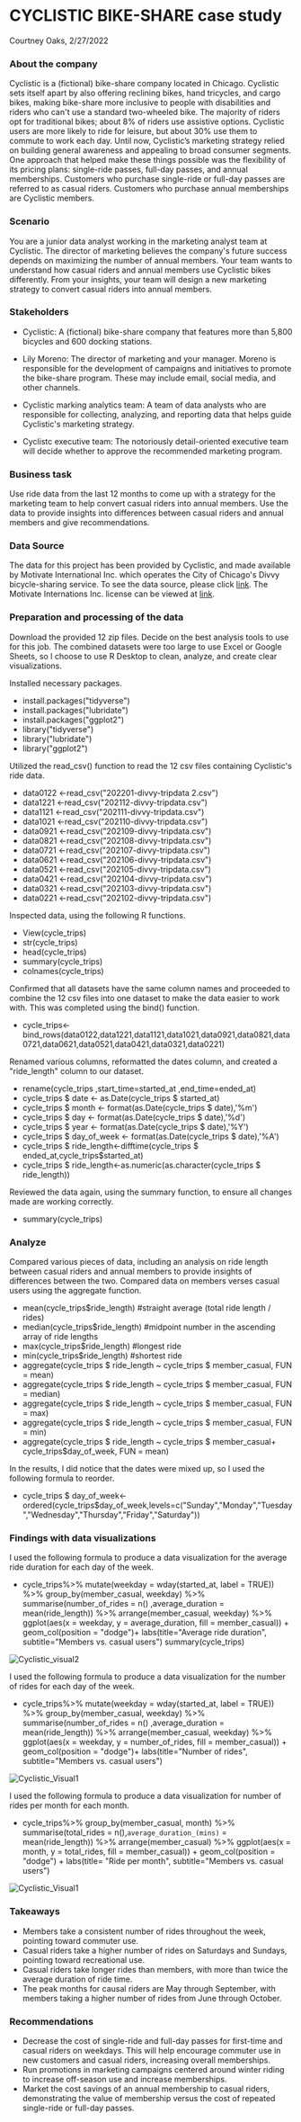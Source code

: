 # CYCLISTIC BIKE-SHARE case study
Courtney Oaks, 2/27/2022

### About the company

Cyclistic is a (fictional) bike-share company located in Chicago. Cyclistic sets itself apart by also offering reclining bikes, hand tricycles, and cargo bikes, making bike-share more inclusive to people with disabilities and riders who can't use a standard two-wheeled bike. The majority of riders opt for traditional bikes; about 8% of riders use assistive options. Cyclistic users are more likely to ride for leisure, but about 30% use them to commute to work each day. Until now, Cyclistic’s marketing strategy relied on building general awareness and appealing to broad consumer segments. One approach that helped make these things possible was the flexibility of its pricing plans: single-ride passes, full-day passes, and annual memberships. Customers who purchase single-ride or full-day passes are referred to as casual riders. Customers who purchase annual memberships are Cyclistic members.

### Scenario

You are a junior data analyst working in the marketing analyst team at Cyclistic. The director of marketing believes the company's future success depends on maximizing the number of annual members. Your team wants to understand how casual riders and annual members use Cyclistic bikes differently. From your insights, your team will design a new marketing strategy to convert casual riders into annual members. 

### Stakeholders

- Cyclistic: A (fictional) bike-share company that features more than 5,800 bicycles and 600 docking stations.

- Lily Moreno: The director of marketing and your manager. Moreno is responsible for the development of campaigns and initiatives to promote the bike-share program. These may include email, social media, and other channels. 

- Cyclistic marking analytics team: A team of data analysts who are responsible for collecting, analyzing, and reporting data that helps guide Cyclistic's marketing strategy.

- Cyclistc executive team: The notoriously detail-oriented executive team will decide whether to approve the recommended marketing program.

### Business task

Use ride data from the last 12 months to come up with a strategy for the marketing team to help convert casual riders into annual members. Use the data to provide insights into differences between casual riders and annual members and give recommendations. 

### Data Source 

The data for this project has been provided by Cyclistic, and made available by Motivate International Inc. which operates the City of Chicago's Divvy bicycle-sharing service. To see the data source, please click [link](https://divvy-tripdata.s3.amazonaws.com/index.html). The Motivate Internations Inc. license can be viewed at [link](https://www.divvybikes.com/data-license-agreement).


### Preparation and processing of the data

Download the provided 12 zip files. Decide on the best analysis tools to use for this job. The combined datasets were too large to use Excel or Google Sheets, so I choose to use R Desktop to clean, analyze, and create clear visualizations. 

Installed necessary packages.

- install.packages("tidyverse")
- install.packages("lubridate")
- install.packages("ggplot2")
- library("tidyverse")
- library("lubridate")
- library("ggplot2")

Utilized the read_csv() function to read the 12 csv files containing Cyclistic's ride data.

- data0122 <-read_csv("202201-divvy-tripdata 2.csv")
- data1221 <-read_csv("202112-divvy-tripdata.csv")
- data1121 <-read_csv("202111-divvy-tripdata.csv")
- data1021 <-read_csv("202110-divvy-tripdata.csv")
- data0921 <-read_csv("202109-divvy-tripdata.csv")
- data0821 <-read_csv("202108-divvy-tripdata.csv")
- data0721 <-read_csv("202107-divvy-tripdata.csv")
- data0621 <-read_csv("202106-divvy-tripdata.csv")
- data0521 <-read_csv("202105-divvy-tripdata.csv")
- data0421 <-read_csv("202104-divvy-tripdata.csv")
- data0321 <-read_csv("202103-divvy-tripdata.csv")
- data0221 <-read_csv("202102-divvy-tripdata.csv")

Inspected data, using the following R functions. 

- View(cycle_trips)
- str(cycle_trips)
- head(cycle_trips)
- summary(cycle_trips)
- colnames(cycle_trips)

Confirmed that all datasets have the same column names and proceeded to combine the 12 csv files into one dataset to make the data easier to work with. This was completed using the bind() function. 

- cycle_trips<-bind_rows(data0122,data1221,data1121,data1021,data0921,data0821,data0721,data0621,data0521,data0421,data0321,data0221)

Renamed various columns, reformatted the dates column, and created a "ride_length" column to our dataset. 

- rename(cycle_trips
       ,start_time=started_at
       ,end_time=ended_at)
- cycle_trips $ date <- as.Date(cycle_trips $ started_at)
- cycle_trips $ month <- format(as.Date(cycle_trips $ date),'%m')
- cycle_trips $ day <- format(as.Date(cycle_trips $ date),'%d')
- cycle_trips $ year <- format(as.Date(cycle_trips $ date),'%Y')
- cycle_trips $ day_of_week <- format(as.Date(cycle_trips $ date),'%A')
- cycle_trips $ ride_length<-difftime(cycle_trips $ ended_at,cycle_trips$started_at)       
- cycle_trips $ ride_length<-as.numeric(as.character(cycle_trips $ ride_length))  

Reviewed the data again, using the summary function, to ensure all changes made are working correctly.

- summary(cycle_trips) 


### Analyze

Compared various pieces of data, including an analysis on ride length between casual riders and annual members to provide insights of differences between the two. Compared data on members verses casual users using the aggregate function. 

- mean(cycle_trips$ride_length) #straight average (total ride length / rides)
- median(cycle_trips$ride_length) #midpoint number in the ascending array of ride lengths
- max(cycle_trips$ride_length) #longest ride
- min(cycle_trips$ride_length) #shortest ride
- aggregate(cycle_trips $ ride_length ~ cycle_trips $ member_casual, FUN = mean)
- aggregate(cycle_trips $ ride_length ~ cycle_trips $ member_casual, FUN = median)
- aggregate(cycle_trips $ ride_length ~ cycle_trips $ member_casual, FUN = max)
- aggregate(cycle_trips $ ride_length ~ cycle_trips $ member_casual, FUN = min)
- aggregate(cycle_trips $ ride_length ~ cycle_trips $ member_casual+
            cycle_trips$day_of_week, FUN = mean)
            

In the results, I did notice that the dates were mixed up, so I used the following formula to reorder.

- cycle_trips $ day_of_week<-ordered(cycle_trips$day_of_week,levels=c("Sunday","Monday","Tuesday","Wednesday","Thursday","Friday","Saturday"))


### Findings with data visualizations

I used the following formula to produce a data visualization for the average ride duration for each day of the week.

- cycle_trips%>% 
  mutate(weekday = wday(started_at, label = TRUE)) %>% 
  group_by(member_casual, weekday) %>% 
  summarise(number_of_rides = n()
            ,average_duration = mean(ride_length)) %>% 
  arrange(member_casual, weekday)  %>% 
  ggplot(aes(x = weekday, y = average_duration, fill = member_casual)) +
  geom_col(position = "dodge")+
  labs(title="Average ride duration", subtitle="Members vs. casual users")
summary(cycle_trips)

![Cyclistic_visual2](https://user-images.githubusercontent.com/102244119/161450022-a61be78b-a446-440a-85b6-19411d752b68.png)


I used the following formula to produce a data visualization for the number of rides for each day of the week.

- cycle_trips%>% 
  mutate(weekday = wday(started_at, label = TRUE)) %>% 
  group_by(member_casual, weekday) %>% 
  summarise(number_of_rides = n()
            ,average_duration = mean(ride_length)) %>% 
  arrange(member_casual, weekday)  %>% 
  ggplot(aes(x = weekday, y = number_of_rides, fill = member_casual)) +
  geom_col(position = "dodge")+
  labs(title="Number of rides", subtitle="Members vs. casual users")

![Cyclistic_Visual1](https://user-images.githubusercontent.com/102244119/161450036-43c4a180-268e-4a8e-bb17-aa52cc697c05.png)


I used the following formula to produce a data visualization for number of rides per month for each month.

- cycle_trips%>% 
  group_by(member_casual, month) %>%  
  summarise(total_rides = n(),`average_duration_(mins)` = mean(ride_length)) %>% 
  arrange(member_casual) %>%
  ggplot(aes(x = month, y = total_rides, fill = member_casual)) +
  geom_col(position = "dodge") +
  labs(title= "Ride per month", subtitle="Members vs. casual users")
  
![Cyclistic_Visual1](https://user-images.githubusercontent.com/102244119/161450052-7e67ff89-94b1-43ae-802e-c3feed44fcb7.png)


### Takeaways

- Members take a consistent number of rides throughout the week, pointing toward commuter use.
- Casual riders take a higher number of rides on Saturdays and Sundays, pointing toward recreational use. 
- Casual riders take longer rides than members, with more than twice the average duration of ride time.
- The peak months for causal riders are May through September, with members taking a higher number of rides from June through October.

### Recommendations

- Decrease the cost of single-ride and full-day passes for first-time and casual riders on weekdays. This will help encourage commuter use in new customers and casual riders, increasing overall memberships.
- Run promotions in marketing campaigns centered around winter riding to increase off-season use and increase memberships.
- Market the cost savings of an annual membership to casual riders, demonstrating the value of membership versus the cost of repeated single-ride or full-day passes.
